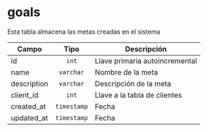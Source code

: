 # goals

Esta tabla almacena las metas creadas en el sistema

| Campo        | Tipo           | Descripción  |
| ------------- |:-------------:| ----- |
| id | `int` | Llave primaria autoincremental |
| name | `varchar` | Nombre de la meta |
| description | `varchar` | Descripción de la meta |
| client_id | `int` | Llave a la tabla de clientes |
| created_at | `timestamp` | Fecha |
| updated_at | `timestamp` | Fecha |
